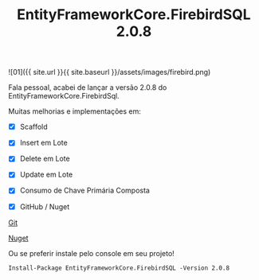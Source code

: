 ﻿---
title: "EntityFrameworkCore.FirebirdSQL  2.0.8"
comments: false
excerpt_separator: "Ler mais"
categories:
  - Provider
tags:
  - CSharp
  - NetStandard
  - EntityFrameworkCore
---

![01]({{ site.url }}{{ site.baseurl }}/assets/images/firebird.png)


Fala pessoal, acabei de lançar a versão 2.0.8 do EntityFrameworkCore.FirebirdSql.

Muitas melhorias e implementações em:

- [x] Scaffold
- [x] Insert em Lote
- [x] Delete em Lote
- [x] Update em Lote
- [x] Consumo de Chave Primária Composta
- [x] GitHub / Nuget


[Git](https://github.com/ralmsdeveloper/EntityFrameworkCore.FirebirdSQL)

[Nuget](https://www.nuget.org/packages?q=EntityFrameworkCore.FirebirdSQL)

Ou se preferir instale pelo console em seu projeto!

`Install-Package EntityFrameworkCore.FirebirdSQL -Version 2.0.8`
